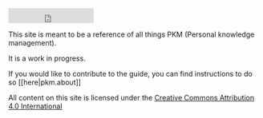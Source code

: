 <iframe src="https://ghbtns.com/github-btn.html?user=dendronhq&repo=catalogue-open-pkm&type=star&count=false&size=large" frameborder="0" scrolling="0" width="170" height="30" title="GitHub"></iframe>

This site is meant to be a reference of all things PKM (Personal knowledge management). 

It is a work in progress.

If you would like to contribute to the guide, you can find instructions to do so [[here|pkm.about]]

All content on this site is licensed under the [Creative Commons Attribution 4.0 International](https://github.com/open-guides/og-aws/blob/master/LICENSE.txt) 

